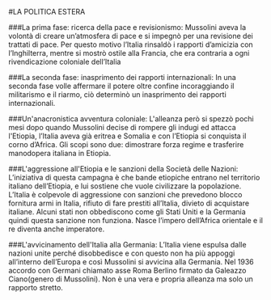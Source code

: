 
#LA POLITICA ESTERA

###La prima fase: ricerca della pace e revisionismo:
Mussolini aveva la volontà di creare un’atmosfera di pace e si impegnò per una revisione dei trattati di pace. Per questo motivo l’Italia rinsaldò i rapporti d’amicizia con l’Inghilterra, mentre si mostrò ostile alla Francia, che era contraria a ogni rivendicazione coloniale dell’Italia

###La seconda fase: inasprimento dei rapporti internazionali:
In una seconda fase volle affermare il potere oltre confine incoraggiando il militarismo e il riarmo, ciò determinò un inasprimento dei rapporti internazionali.

###Un'anacronistica avventura coloniale:
L'alleanza però si spezzò pochi mesi dopo quando Mussolini decise di rompere gli indugi ed attacca l'Etiopia, l’Italia aveva già eritrea e Somalia e con l’Etiopia si conquista il corno d’Africa. Gli scopi sono due: dimostrare forza regime e trasferire manodopera italiana in Etiopia.

###L'aggressione all'Etiopia e le sanzioni della Società delle Nazioni:
L’iniziativa di questa campagna è che bande etiopiche entrano nel territorio italiano dell’Etiopia, e lui sostiene che vuole civilizzare la popolazione. L’Italia è colpevole di aggressione con sanzioni che prevedono blocco fornitura armi in Italia, rifiuto di fare prestiti all’Italia, divieto di acquistare italiane. Alcuni stati non obbediscono come gli Stati Uniti e la Germania quindi questa sanzione non funziona. Nasce l’impero dell’Africa orientale e il re diventa anche imperatore.

###L'avvicinamento dell'Italia alla Germania:
L’Italia viene espulsa dalle nazioni unite perché disobbedisce e con questo non ha più appoggi all’interno dell’Europa e così Mussolini si avvicina alla Germania. Nel 1936 accordo con Germani chiamato asse Roma Berlino firmato da Galeazzo Ciano(genero di Mussolini). Non è una vera e propria alleanza ma solo un rapporto stretto.
